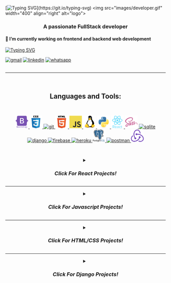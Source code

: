 [![Typing SVG](https://readme-typing-svg.herokuapp.com?font=Timmana&size=30&duration=6000&color=F74747&center=true&vCenter=true&lines=%F0%9F%94%97+Hi+there+I+am+Mustafa...)](https://git.io/typing-svg)
<img src="images/developer.gif" width="400" align="right" alt="logo">
<h3 align="center">A passionate FullStack developer</h3>
<h4>🔭 I’m currently working on frontend and backend web development </h4>

[![Typing SVG](https://readme-typing-svg.herokuapp.com?font=Timmana&size=30&duration=6000&color=F74747&center=true&vCenter=true&lines=%F0%9F%94%97+Connect+with+me)](https://git.io/typing-svg)
<br>
<div align="left">
      <a href="mailto:mustafatacyildiz9@gmail.com" target="_blank"><img src="https://img.shields.io/badge/Gmail-D14836?style=for-the-badge&logo=gmail&logoColor=white" alt="gmail"></a>
      <a href="https://www.linkedin.com/in/mustafatacyildiz/" target="_blank"><img src="https://img.shields.io/badge/LinkedIn-0077B5?style=for-the-badge&logo=linkedin&logoColor=white" alt="linkedin"></a>
      <a href="https://wa.me/+905055820522" target="_blank"><img src="https://img.shields.io/badge/WhatsApp-25D366?style=for-the-badge&logo=whatsapp&logoColor=white" alt="whatsapp"></a>
</div>
<br>

  <hr/>

<p>&nbsp</p>

<h2 align="center"> Languages and Tools: </h2>
<p>&nbsp</p>
<p align="center"> <a href="https://getbootstrap.com" target="_blank" rel="noreferrer"> <img src="https://raw.githubusercontent.com/devicons/devicon/master/icons/bootstrap/bootstrap-plain-wordmark.svg" alt="bootstrap" width="40" height="40"/> </a> <a href="https://www.w3schools.com/css/" target="_blank" rel="noreferrer"> <img src="https://raw.githubusercontent.com/devicons/devicon/master/icons/css3/css3-original-wordmark.svg" alt="css3" width="40" height="40"/> </a></a> <a href="https://git-scm.com/" target="_blank" rel="noreferrer"> <img src="https://www.vectorlogo.zone/logos/git-scm/git-scm-icon.svg" alt="git" width="40" height="40"/> </a> <a href="https://www.w3.org/html/" target="_blank" rel="noreferrer"> <img src="https://raw.githubusercontent.com/devicons/devicon/master/icons/html5/html5-original-wordmark.svg" alt="html5" width="40" height="40"/> </a> <a href="https://developer.mozilla.org/en-US/docs/Web/JavaScript" target="_blank" rel="noreferrer"> <img src="https://raw.githubusercontent.com/devicons/devicon/master/icons/javascript/javascript-original.svg" alt="javascript" width="40" height="40"/> </a> <a href="https://www.linux.org/" target="_blank" rel="noreferrer"> <img src="https://raw.githubusercontent.com/devicons/devicon/master/icons/linux/linux-original.svg" alt="linux" width="40" height="40"/> </a> <a href="https://www.python.org" target="_blank" rel="noreferrer"> <img src="https://raw.githubusercontent.com/devicons/devicon/master/icons/python/python-original.svg" alt="python" width="40" height="40"/> </a> <a href="https://reactjs.org/" target="_blank" rel="noreferrer"> <img src="https://raw.githubusercontent.com/devicons/devicon/master/icons/react/react-original-wordmark.svg" alt="react" width="40" height="40"/> </a> <a href="https://sass-lang.com" target="_blank" rel="noreferrer"> <img src="https://raw.githubusercontent.com/devicons/devicon/master/icons/sass/sass-original.svg" alt="sass" width="40" height="40"/> </a> <a href="https://www.sqlite.org/" target="_blank" rel="noreferrer"> <img src="https://www.vectorlogo.zone/logos/sqlite/sqlite-icon.svg" alt="sqlite" width="40" height="40"/> </a>
<a href="https://www.djangoproject.com/" target="_blank" rel="noreferrer"> <img src="https://e6.pngbyte.com/pngpicture/57336/png-Png-Django-Logo-Png-Download-Django-Development-python-icon.png" alt="django" width="40" height="40"/> </a> <a href="https://firebase.google.com/" target="_blank" rel="noreferrer"> <img src="https://www.vectorlogo.zone/logos/firebase/firebase-icon.svg" alt="firebase" width="40" height="40"/> </a> <a href="https://heroku.com" target="_blank" rel="noreferrer"> <img src="https://www.vectorlogo.zone/logos/heroku/heroku-icon.svg" alt="heroku" width="40" height="40"/> </a> <a href="https://www.postgresql.org" target="_blank" rel="noreferrer"> <img src="https://raw.githubusercontent.com/devicons/devicon/master/icons/postgresql/postgresql-original-wordmark.svg" alt="postgresql" width="40" height="40"/> </a> <a href="https://postman.com" target="_blank" rel="noreferrer"> <img src="https://www.vectorlogo.zone/logos/getpostman/getpostman-icon.svg" alt="postman" width="40" height="40"/> </a> <a href="https://redux.js.org" target="_blank" rel="noreferrer"> <img src="https://raw.githubusercontent.com/devicons/devicon/master/icons/redux/redux-original.svg" alt="redux" width="40" height="40"/> </a>
</p>
<p>&nbsp</p>

<details align="center">
  <summary><h3><em>Click For React Projects!</em></h3></summary>

  <p><a href="https://blog-app-milistone-project.netlify.app/" target="_blank" rel="noreferrer">Blog App Millistone Project</a></p>
  <p><a href="https://movie-app-firebase-heroku.herokuapp.com/" target="_blank" rel="noreferrer">Movie App with Firebase and React</a></p>
  <p><a href="https://sule-ss.github.io/random-user-app2/" target="_blank" rel="noreferrer">Random User App 2</a></p>
  <p><a href="https://recipe-app-router.netlify.app/" target="_blank" rel="noreferrer">Recipe App</a></p>
  <p><a href="https://shopping-store-site.netlify.app/" target="_blank" rel="noreferrer">Online Shopping Store with Router</a></p>
  <p><a href="https://sule-ss.github.io/random-user-app/" target="_blank" rel="noreferrer">Random User App 1</a></p>
  <p><a href="https://sule-ss.github.io/task-tracker/" target="_blank" rel="noreferrer">TASK TRACKER</a></p>
  <p><a href="https://sule-ss.github.io/todolist-with-react/" target="_blank" rel="noreferrer">Todo List</a></p>
  <p><a href="https://sule-ss.github.io/languages-cards/" target="_blank" rel="noreferrer">Languages Cards</a></p>
  <p><a href="https://sule-ss.github.io/populer-tour-places/" target="_blank" rel="noreferrer">Populer Tour Places</a></p>
  <p><a href="https://sule-ss.github.io/tic-tac-toe/" target="_blank" rel="noreferrer">Tic Tac Toe Game</a></p>  
  <!-- <p><a href="https://movieapp-react-sule.netlify.app/" target="_blank" rel="noreferrer">React Movie App</a></p> -->
  <p><a href="https://sule-recipe-app2.herokuapp.com/" target="_blank" rel="noreferrer">Recipe App 2</a></p>
  <p><a href="https://sule-ss.github.io/weather-app/" target="_blank" rel="noreferrer">Weather App</a></p>
  <p><a href="https://web-design-router.herokuapp.com/" target="_blank" rel="noreferrer">Web Deisgn Page</a></p>
  <p><a href="" target="_blank" rel="noreferrer"></a></p>
</details>
  <hr/>
    
<details align="center">
  <summary><h3><em>Click For Javascript Projects!</em></h3></summary>
 
  <p><a href="https://sule-ss.github.io/weather-app/" target="_blank" rel="noreferrer">Weather App (js and jquery)</a></p>
  <p><a href="https://sule-ss.github.io/stopwatch-app/" target="_blank" rel="noreferrer">Stopwatch App</a></p>
  <p><a href="https://sule-ss.github.io/movie-seat-app/" target="_blank" rel="noreferrer">Movie Seat App</a></p>
  <p><a href="https://sule-ss.github.io/team-members-page/" target="_blank" rel="noreferrer">Team Members Page</a></p>
  <p><a href="https://sule-ss.github.io/digital-clock/" target="_blank" rel="noreferrer">Digital Clock</a></p>
  <p><a href="https://sule-ss.github.io/Checkout-Page/" target="_blank" rel="noreferrer">Checkout Page</a></p>
  <p><a href="https://sule-ss.github.io/Tennis-Score/" target="_blank" rel="noreferrer">Tennis Score</a></p>
  <p><a href="https://sule-ss.github.io/Guess-The-Number/" target="_blank" rel="noreferrer">Guess The Number</a></p>
  <p><a href="https://sule-ss.github.io/Lottery-Game/" target="_blank" rel="noreferrer">Lottery Game</a></p>
  <p><a href="https://sule-ss.github.io/Ios-Calculator/" target="_blank" rel="noreferrer">IOS Calculator</a></p>
  <p><a href="https://sule-ss.github.io/ToDo-List/" target="_blank" rel="noreferrer">ToDo List</a></p>
  <p><a href="https://sule-ss.github.io/Age-Calculator/" target="_blank" rel="noreferrer">Age Calculator</a></p>
  <p><a href="https://sule-ss.github.io/Calculator-Game/" target="_blank" rel="noreferrer">Calculator Game</a></p>
  <p><a href="https://sule-ss.github.io/booklist-with-bootstrap/" target="_blank" rel="noreferrer">Book List-Bootstrap</a></p>
   <p><a href="" target="_blank" rel="noreferrer"></a></p>
 
</details>
  <hr/>

<details align="center">
  <summary><h3><em>Click For HTML/CSS Projects!</em></h3></summary>
  
  <p><a href="https://sule-ss.github.io/Portfolio-Building-Bootstrap/" target="_blank" rel="noreferrer">Portfolio Building-Bootstrap</a></p>
  <p><a href="https://sule-ss.github.io/team-members-page/" target="_blank" rel="noreferrer">Team Members Page</a></p>
  <p><a href="https://sule-ss.github.io/sass-project/index.html" target="_blank" rel="noreferrer">Portfolio-SASS/SCSS</a></p>
  <p><a href="https://sule-ss.github.io/booklist-with-bootstrap/" target="_blank" rel="noreferrer">Book List-Bootstrap</a></p>
  <p><a href="https://sule-ss.github.io/sass-basic-project/" target="_blank" rel="noreferrer">SASS Basic Page</a></p>
  <p><a href="https://sule-ss.github.io/Google-Page-Clone/" target="_blank" rel="noreferrer">Google Page Clone</a></p>
  <p><a href="https://sule-ss.github.io/Website-Page-Design/" target="_blank" rel="noreferrer">Web Design</a></p>
  <p><a href="https://sule-ss.github.io/Checkout-Form/" target="_blank" rel="noreferrer">Checkout Form</a></p>
  <p><a href="https://sule-ss.github.io/Parallax-WebSite/" target="_blank" rel="noreferrer">Parallax WebSite</a></p>
  <p><a href="https://sule-ss.github.io/Flexbox-With-MediaQuery/" target="_blank" rel="noreferrer">Flexbox With MediaQuery</a></p>
  <p><a href="https://sule-ss.github.io/Flowers-Flex-And-Float-Example/" target="_blank" rel="noreferrer">Flowers Flex and Float</a></p>
  <p><a href="https://sule-ss.github.io/Hogwarts-Admission-Form/" target="_blank" rel="noreferrer">Hogwarts Admission Form</a></p>
  <p><a href="https://sule-ss.github.io/Pizza-Order-Form/" target="_blank" rel="noreferrer">Pizza Order Form</a></p>
  <p><a href="https://sule-ss.github.io/Sing-Up-Form/" target="_blank" rel="noreferrer">Sign Up Form</a></p>
  <p><a href="https://sule-ss.github.io/Netflix-Form-Page/" target="_blank" rel="noreferrer">NetFlix Form Page</a></p>
  <p><a href="https://sule-ss.github.io/VoltranClub-Page/" target="_blank" rel="noreferrer">VoltranClub Page</a></p>
  <p><a href="https://sule-ss.github.io/Web-Page-With-HTML-CSS/" target="_blank" rel="noreferrer">Web Page Design</a></p>
</details>
  <hr/>
  
  <details align="center">
  <summary><h3><em>Click For Django Projects!</em></h3></summary>
  <p><a href="https://sule-django-blog-app.herokuapp.com/" target="_blank" rel="noreferrer">Blog App</a></p>
<p><a href="https://github.com/Sule-Ss/WeatherApp-Django" target="_blank" rel="noreferrer">Weather App with Django</a></p>
<details align="center">
  <summary><h3><em>Click For React Projects!</em></h3></summary>

  <p><a href="https://blog-app-milistone-project.netlify.app/" target="_blank" rel="noreferrer">Blog App Millistone Project</a></p>
  <p><a href="https://movie-app-firebase-heroku.herokuapp.com/" target="_blank" rel="noreferrer">Movie App with Firebase and React</a></p>
  <p><a href="https://sule-ss.github.io/random-user-app2/" target="_blank" rel="noreferrer">Random User App 2</a></p>
  <p><a href="https://recipe-app-router.netlify.app/" target="_blank" rel="noreferrer">Recipe App</a></p>
  <p><a href="https://shopping-store-site.netlify.app/" target="_blank" rel="noreferrer">Online Shopping Store with Router</a></p>
  <p><a href="https://sule-ss.github.io/random-user-app/" target="_blank" rel="noreferrer">Random User App 1</a></p>
  <p><a href="https://sule-ss.github.io/task-tracker/" target="_blank" rel="noreferrer">TASK TRACKER</a></p>
  <p><a href="https://sule-ss.github.io/todolist-with-react/" target="_blank" rel="noreferrer">Todo List</a></p>
  <p><a href="https://sule-ss.github.io/languages-cards/" target="_blank" rel="noreferrer">Languages Cards</a></p>
  <p><a href="https://sule-ss.github.io/populer-tour-places/" target="_blank" rel="noreferrer">Populer Tour Places</a></p>
  <p><a href="https://sule-ss.github.io/tic-tac-toe/" target="_blank" rel="noreferrer">Tic Tac Toe Game</a></p>  
  <!-- <p><a href="https://movieapp-react-sule.netlify.app/" target="_blank" rel="noreferrer">React Movie App</a></p> -->
  <p><a href="https://sule-recipe-app2.herokuapp.com/" target="_blank" rel="noreferrer">Recipe App 2</a></p>
  <p><a href="https://sule-ss.github.io/weather-app/" target="_blank" rel="noreferrer">Weather App</a></p>
  <p><a href="https://web-design-router.herokuapp.com/" target="_blank" rel="noreferrer">Web Deisgn Page</a></p>
  <p><a href="" target="_blank" rel="noreferrer"></a></p>
</details>
  <hr/>
    
<details align="center">
  <summary><h3><em>Click For Javascript Projects!</em></h3></summary>
 
  <p><a href="https://sule-ss.github.io/weather-app/" target="_blank" rel="noreferrer">Weather App (js and jquery)</a></p>
  <p><a href="https://sule-ss.github.io/stopwatch-app/" target="_blank" rel="noreferrer">Stopwatch App</a></p>
  <p><a href="https://sule-ss.github.io/movie-seat-app/" target="_blank" rel="noreferrer">Movie Seat App</a></p>
  <p><a href="https://sule-ss.github.io/team-members-page/" target="_blank" rel="noreferrer">Team Members Page</a></p>
  <p><a href="https://sule-ss.github.io/digital-clock/" target="_blank" rel="noreferrer">Digital Clock</a></p>
  <p><a href="https://sule-ss.github.io/Checkout-Page/" target="_blank" rel="noreferrer">Checkout Page</a></p>
  <p><a href="https://sule-ss.github.io/Tennis-Score/" target="_blank" rel="noreferrer">Tennis Score</a></p>
  <p><a href="https://sule-ss.github.io/Guess-The-Number/" target="_blank" rel="noreferrer">Guess The Number</a></p>
  <p><a href="https://sule-ss.github.io/Lottery-Game/" target="_blank" rel="noreferrer">Lottery Game</a></p>
  <p><a href="https://sule-ss.github.io/Ios-Calculator/" target="_blank" rel="noreferrer">IOS Calculator</a></p>
  <p><a href="https://sule-ss.github.io/ToDo-List/" target="_blank" rel="noreferrer">ToDo List</a></p>
  <p><a href="https://sule-ss.github.io/Age-Calculator/" target="_blank" rel="noreferrer">Age Calculator</a></p>
  <p><a href="https://sule-ss.github.io/Calculator-Game/" target="_blank" rel="noreferrer">Calculator Game</a></p>
  <p><a href="https://sule-ss.github.io/booklist-with-bootstrap/" target="_blank" rel="noreferrer">Book List-Bootstrap</a></p>
   <p><a href="" target="_blank" rel="noreferrer"></a></p>
 
</details>
  <hr/>

<details align="center">
  <summary><h3><em>Click For HTML/CSS Projects!</em></h3></summary>
  
  <p><a href="https://sule-ss.github.io/Portfolio-Building-Bootstrap/" target="_blank" rel="noreferrer">Portfolio Building-Bootstrap</a></p>
  <p><a href="https://sule-ss.github.io/team-members-page/" target="_blank" rel="noreferrer">Team Members Page</a></p>
  <p><a href="https://sule-ss.github.io/sass-project/index.html" target="_blank" rel="noreferrer">Portfolio-SASS/SCSS</a></p>
  <p><a href="https://sule-ss.github.io/booklist-with-bootstrap/" target="_blank" rel="noreferrer">Book List-Bootstrap</a></p>
  <p><a href="https://sule-ss.github.io/sass-basic-project/" target="_blank" rel="noreferrer">SASS Basic Page</a></p>
  <p><a href="https://sule-ss.github.io/Google-Page-Clone/" target="_blank" rel="noreferrer">Google Page Clone</a></p>
  <p><a href="https://sule-ss.github.io/Website-Page-Design/" target="_blank" rel="noreferrer">Web Design</a></p>
  <p><a href="https://sule-ss.github.io/Checkout-Form/" target="_blank" rel="noreferrer">Checkout Form</a></p>
  <p><a href="https://sule-ss.github.io/Parallax-WebSite/" target="_blank" rel="noreferrer">Parallax WebSite</a></p>
  <p><a href="https://sule-ss.github.io/Flexbox-With-MediaQuery/" target="_blank" rel="noreferrer">Flexbox With MediaQuery</a></p>
  <p><a href="https://sule-ss.github.io/Flowers-Flex-And-Float-Example/" target="_blank" rel="noreferrer">Flowers Flex and Float</a></p>
  <p><a href="https://sule-ss.github.io/Hogwarts-Admission-Form/" target="_blank" rel="noreferrer">Hogwarts Admission Form</a></p>
  <p><a href="https://sule-ss.github.io/Pizza-Order-Form/" target="_blank" rel="noreferrer">Pizza Order Form</a></p>
  <p><a href="https://sule-ss.github.io/Sing-Up-Form/" target="_blank" rel="noreferrer">Sign Up Form</a></p>
  <p><a href="https://sule-ss.github.io/Netflix-Form-Page/" target="_blank" rel="noreferrer">NetFlix Form Page</a></p>
  <p><a href="https://sule-ss.github.io/VoltranClub-Page/" target="_blank" rel="noreferrer">VoltranClub Page</a></p>
  <p><a href="https://sule-ss.github.io/Web-Page-With-HTML-CSS/" target="_blank" rel="noreferrer">Web Page Design</a></p>
</details>
  <hr/>
  
  <details align="center">
  <summary><h3><em>Click For Django Projects!</em></h3></summary>
  <p><a href="https://sule-django-blog-app.herokuapp.com/" target="_blank" rel="noreferrer">Blog App</a></p>
<p><a href="https://github.com/Sule-Ss/WeatherApp-Django" target="_blank" rel="noreferrer">Weather App with Django</a></p>
<p><a href="" target="_blank" rel="noreferrer"></a></p>
  </details>
  <hr/>

<div align="center">
<a href="https://github.com/mustafatacyildiz"><img src="https://visitor-badge.laobi.icu/badge?page_id=mustafatacyildiz&left_text=Ziyaret%C3%A7i%20Say%C4%B1s%C4%B1" alt="Ziyaret"></a>
</div>






  







